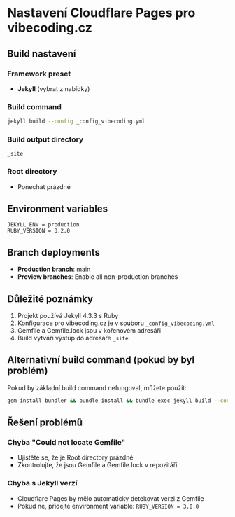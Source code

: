 # Nastavení Cloudflare Pages pro vibecoding.cz

## Build nastavení

### Framework preset
- **Jekyll** (vybrat z nabídky)

### Build command
```bash
jekyll build --config _config_vibecoding.yml
```

### Build output directory
```
_site
```

### Root directory
- Ponechat prázdné

## Environment variables

```
JEKYLL_ENV = production
RUBY_VERSION = 3.2.0
```

## Branch deployments

- **Production branch**: main
- **Preview branches**: Enable all non-production branches

## Důležité poznámky

1. Projekt používá Jekyll 4.3.3 s Ruby
2. Konfigurace pro vibecoding.cz je v souboru `_config_vibecoding.yml`
3. Gemfile a Gemfile.lock jsou v kořenovém adresáři
4. Build vytváří výstup do adresáře `_site`

## Alternativní build command (pokud by byl problém)

Pokud by základní build command nefungoval, můžete použít:

```bash
gem install bundler && bundle install && bundle exec jekyll build --config _config_vibecoding.yml
```

## Řešení problémů

### Chyba "Could not locate Gemfile"
- Ujistěte se, že je Root directory prázdné
- Zkontrolujte, že jsou Gemfile a Gemfile.lock v repozitáři

### Chyba s Jekyll verzí
- Cloudflare Pages by mělo automaticky detekovat verzi z Gemfile
- Pokud ne, přidejte environment variable: `RUBY_VERSION = 3.0.0`